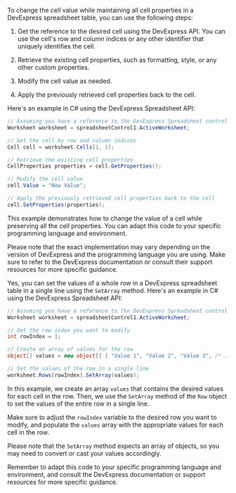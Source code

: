 To change the cell value while maintaining all cell properties in a DevExpress spreadsheet table, you can use the following steps:

1. Get the reference to the desired cell using the DevExpress API. You can use the cell's row and column indices or any other identifier that uniquely identifies the cell.

2. Retrieve the existing cell properties, such as formatting, style, or any other custom properties.

3. Modify the cell value as needed.

4. Apply the previously retrieved cell properties back to the cell.

Here's an example in C# using the DevExpress Spreadsheet API:

```csharp
// Assuming you have a reference to the DevExpress Spreadsheet control or worksheet object
Worksheet worksheet = spreadsheetControl1.ActiveWorksheet;

// Get the cell by row and column indices
Cell cell = worksheet.Cells[1, 1];

// Retrieve the existing cell properties
CellProperties properties = cell.GetProperties();

// Modify the cell value
cell.Value = "New Value";

// Apply the previously retrieved cell properties back to the cell
cell.SetProperties(properties);
```

This example demonstrates how to change the value of a cell while preserving all the cell properties. You can adapt this code to your specific programming language and environment.

Please note that the exact implementation may vary depending on the version of DevExpress and the programming language you are using. Make sure to refer to the DevExpress documentation or consult their support resources for more specific guidance.

Yes, you can set the values of a whole row in a DevExpress spreadsheet table in a single line using the `SetArray` method. Here's an example in C# using the DevExpress Spreadsheet API:

```csharp
// Assuming you have a reference to the DevExpress Spreadsheet control or worksheet object
Worksheet worksheet = spreadsheetControl1.ActiveWorksheet;

// Get the row index you want to modify
int rowIndex = 1;

// Create an array of values for the row
object[] values = new object[] { "Value 1", "Value 2", "Value 3", /* ... */ };

// Set the values of the row in a single line
worksheet.Rows[rowIndex].SetArray(values);
```

In this example, we create an array `values` that contains the desired values for each cell in the row. Then, we use the `SetArray` method of the `Row` object to set the values of the entire row in a single line.

Make sure to adjust the `rowIndex` variable to the desired row you want to modify, and populate the `values` array with the appropriate values for each cell in the row.

Please note that the `SetArray` method expects an array of objects, so you may need to convert or cast your values accordingly.

Remember to adapt this code to your specific programming language and environment, and consult the DevExpress documentation or support resources for more specific guidance.